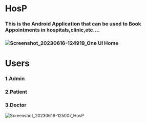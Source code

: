 # HosP 
### This is the Android Application that can be used to Book Appointments in hospitals,clinic,etc....

### ![Screenshot_20230616-124919_One UI Home](https://github.com/gpoovandran/HosP-/assets/110174174/f26a4a0e-4f24-4c11-bc49-5d098993f3ba)


# Users
### 1.Admin 
### 2.Patient
### 3.Doctor

![Screenshot_20230616-125007_HosP](https://github.com/gpoovandran/HosP-/assets/110174174/1fd002eb-30ce-4c37-bb58-ebbab2fdcce2)


